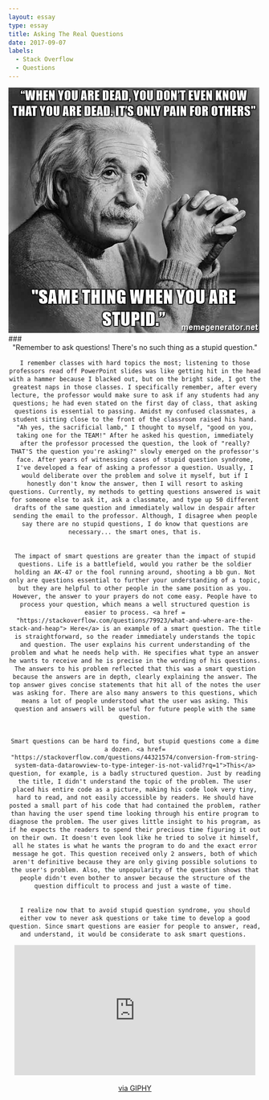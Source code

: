 ```yaml
---
layout: essay
type: essay
title: Asking The Real Questions
date: 2017-09-07
labels:
  - Stack Overflow
  - Questions
---
```

<img class = "ui medium centered image" src = "../images/stupid.jpg">
### <center> "Remember to ask questions! There's no such thing as a stupid question." 


	I remember classes with hard topics the most; listening to those professors read off PowerPoint slides was like getting hit in the head with a hammer because I blacked out, but on the bright side, I got the greatest naps in those classes. I specifically remember, after every lecture, the professor would make sure to ask if any students had any questions; he had even stated on the first day of class, that asking questions is essential to passing. Amidst my confused classmates, a student sitting close to the front of the classroom raised his hand. "Ah yes, the sacrificial lamb," I thought to myself, "good on you, taking one for the TEAM!" After he asked his question, immediately after the professor processed the question, the look of "really? THAT'S the question you're asking?" slowly emerged on the professor's face. After years of witnessing cases of stupid question syndrome, I've developed a fear of asking a professor a question. Usually, I would deliberate over the problem and solve it myself, but if I honestly don't know the answer, then I will resort to asking questions. Currently, my methods to getting questions answered is wait for someone else to ask it, ask a classmate, and type up 50 different drafts of the same question and immediately wallow in despair after sending the email to the professor. Although, I disagree when people say there are no stupid questions, I do know that questions are necessary... the smart ones, that is.


	The impact of smart questions are greater than the impact of stupid questions. Life is a battlefield, would you rather be the soldier holding an AK-47 or the fool running around, shooting a bb gun. Not only are questions essential to further your understanding of a topic, but they are helpful to other people in the same position as you. However, the answer to your prayers do not come easy. People have to process your question, which means a well structured question is easier to process. <a href = "https://stackoverflow.com/questions/79923/what-and-where-are-the-stack-and-heap"> Here</a> is an example of a smart question. The title is straightforward, so the reader immediately understands the topic and question. The user explains his current understanding of the problem and what he needs help with. He specifies what type an answer he wants to receive and he is precise in the wording of his questions. The answers to his problem reflected that this was a smart question because the answers are in depth, clearly explaining the answer. The top answer gives concise statements that hit all of the notes the user was asking for. There are also many answers to this questions, which means a lot of people understood what the user was asking. This question and answers will be useful for future people with the same question.


	Smart questions can be hard to find, but stupid questions come a dime a dozen. <a href= "https://stackoverflow.com/questions/44321574/conversion-from-string-system-data-datarowview-to-type-integer-is-not-valid?rq=1">This</a> question, for example, is a badly structured question. Just by reading the title, I didn't understand the topic of the problem. The user placed his entire code as a picture, making his code look very tiny, hard to read, and not easily accessible by readers. He should have posted a small part of his code that had contained the problem, rather than having the user spend time looking through his entire program to diagnose the problem. The user gives little insight to his program, as if he expects the readers to spend their precious time figuring it out on their own. It doesn't even look like he tried to solve it himself, all he states is what he wants the program to do and the exact error message he got. This question received only 2 answers, both of which aren't definitive because they are only giving possible solutions to the user's problem. Also, the unpopularity of the question shows that people didn't even bother to answer because the structure of the question difficult to process and just a waste of time. 


	I realize now that to avoid stupid question syndrome, you should either vow to never ask questions or take time to develop a good question. Since smart questions are easier for people to answer, read, and understand, it would be considerate to ask smart questions. 


<iframe src="https://giphy.com/embed/Hi2KhyRc9HUty" width="480" height="259" frameBorder="0" class="giphy-embed" allowFullScreen></iframe><p><a href="https://giphy.com/gifs/Hi2KhyRc9HUty">via GIPHY</a></p>
